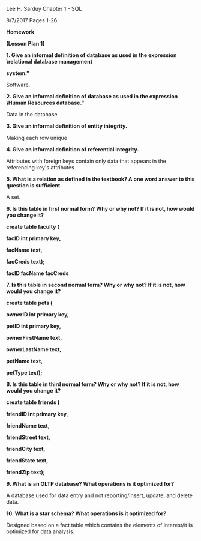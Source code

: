 Lee H. Sarduy                                                                                                                                               Chapter 1 - SQL

8/7/2017                                                                                                                                                    Pages 1-26

**Homework**

**(Lesson Plan 1)**



**1. Give an informal definition of database as used in the expression \relational database management**

**system.&quot;**

Software.

**2. Give an informal definition of database as used in the expression \Human Resources database.&quot;**

Data in the database

**3. Give an informal definition of entity integrity.**

Making each row unique

**4. Give an informal definition of referential integrity.**

Attributes with foreign keys contain only data that appears in the referencing key&#39;s attributes

**5. What is a relation as defined in the textbook? A one word answer to this question is sufficient.**

A set.

**6. Is this table in first normal form? Why or why not? If it is not, how would you change it?**

**create table faculty (**

**facID int primary key,**

**facName text,**

**facCreds text);**

**facID facName facCreds**



**7. Is this table in second normal form? Why or why not? If it is not, how would you change it?**

**create table pets (**

**ownerID int primary key,**

**petID int primary key,**

**ownerFirstName text,**

**ownerLastName text,**

**petName text,**

**petType text);**



**8. Is this table in third normal form? Why or why not? If it is not, how would you change it?**

**create table friends (**

**friendID int primary key,**

**friendName text,**

**friendStreet text,**

**friendCity text,**

**friendState text,**

**friendZip text);**

**9. What is an OLTP database? What operations is it optimized for?**

A database used for data entry and not reporting/insert, update, and delete data.

**10. What is a star schema? What operations is it optimized for?**

Designed based on a fact table which contains the elements of interest/it is optimized for data analysis.